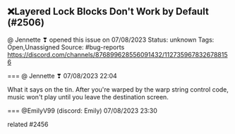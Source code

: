 ## ❌Layered Lock Blocks Don't Work by Default (#2506)
@ Jennette ❣ opened this issue on 07/08/2023
Status: unknown
Tags: Open,Unassigned
Source: #bug-reports https://discord.com/channels/876899628556091432/1127359678326788156


=== @ Jennette ❣ 07/08/2023 22:04

What it says on the tin. After you're warped by the warp string control code, music won't play until you leave the destination screen.

=== @EmilyV99 (discord: Emily) 07/08/2023 23:30

related #2456
